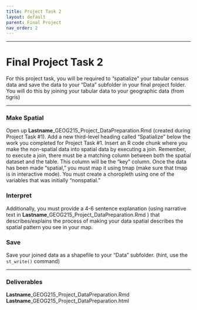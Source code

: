 ```yaml
---
title: Project Task 2
layout: default
parent: Final Project
nav_order: 2
---
```



<style>
div.blue { background-color:#e0f0ff; padding: 10px 10px 3px 10px;}
</style>
<style type="text/css">
.indent {
 margin-left: 40px;
}
</style>

------------------------------------------------------------------------
# Final Project Task 2

For this project task, you will be required to “spatialize” your tabular census data and save the data 
to your “Data” subfolder in your final project folder. You will do this by joining your 
tabular data to your geographic data (from tigris)

------------------------------------------------------------------------

### Make Spatial

Open up **Lastname**_GEOG215_Project_DataPreparation.Rmd (created during Project Task #1). 
Add a new third-level heading called “Spatialize” below the work you completed for Project Task #1.
Insert an R code chunk where you make the non-spatial data into spatial data by executing a join. 
Remember, to execute a join, there must be a matching column between both the spatial dataset and the table. 
This column will be the “key” column. Once the data has been made “spatial,” you must map it using tmap 
(make sure that tmap is in interactive mode). You must create a choropleth using one of the 
variables that was initially “nonspatial.”

### Interpret

Additionally, you must provide a 4-6 sentence explanation (using narrative text in **Lastname**_GEOG215_Project_DataPreparation.Rmd ) that 
describes/explains the process of making your data spatial describes the spatial pattern you see in your map.

### Save

Save your joined data as a shapefile to your “Data” subfolder. (hint, use the `st_write()` command)

------------------------------------------------------------------------

### Deliverables

**Lastname**_GEOG215_Project_DataPreparation.Rmd
**Lastname**_GEOG215_Project_DataPreparation.html
